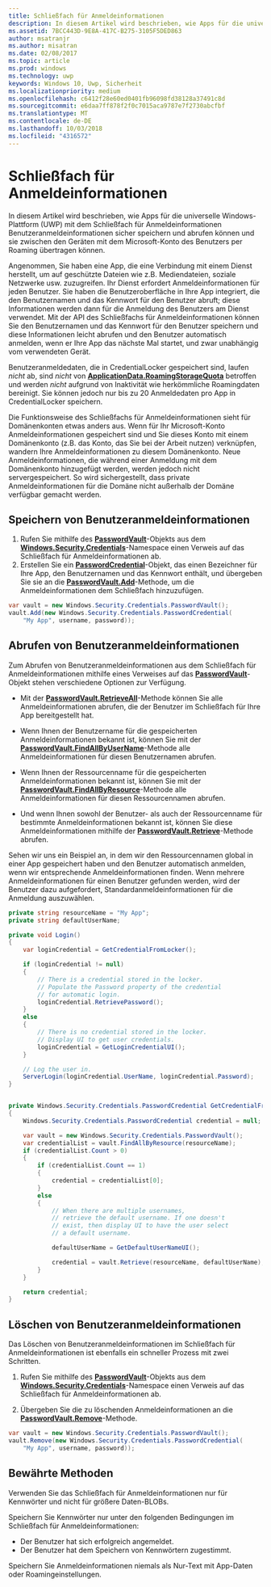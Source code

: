 ```yaml
---
title: Schließfach für Anmeldeinformationen
description: In diesem Artikel wird beschrieben, wie Apps für die universelle Windows-Plattform (UWP) mit dem Schließfach für Anmeldeinformationen Benutzeranmeldeinformationen sicher speichern und abrufen können und sie zwischen den Geräten mit dem Microsoft-Konto des Benutzers per Roaming übertragen können.
ms.assetid: 7BCC443D-9E8A-417C-B275-3105F5DED863
author: msatranjr
ms.author: misatran
ms.date: 02/08/2017
ms.topic: article
ms.prod: windows
ms.technology: uwp
keywords: Windows 10, Uwp, Sicherheit
ms.localizationpriority: medium
ms.openlocfilehash: c6412f28e60ed0401fb96098fd38128a37491c8d
ms.sourcegitcommit: e6daa7ff878f2f0c7015aca9787e7f2730abcfbf
ms.translationtype: MT
ms.contentlocale: de-DE
ms.lasthandoff: 10/03/2018
ms.locfileid: "4316572"
---
```

# <a name="credential-locker"></a>Schließfach für Anmeldeinformationen




In diesem Artikel wird beschrieben, wie Apps für die universelle Windows-Plattform (UWP) mit dem Schließfach für Anmeldeinformationen Benutzeranmeldeinformationen sicher speichern und abrufen können und sie zwischen den Geräten mit dem Microsoft-Konto des Benutzers per Roaming übertragen können.

Angenommen, Sie haben eine App, die eine Verbindung mit einem Dienst herstellt, um auf geschützte Dateien wie z.B. Mediendateien, soziale Netzwerke usw. zuzugreifen. Ihr Dienst erfordert Anmeldeinformationen für jeden Benutzer. Sie haben die Benutzeroberfläche in Ihre App integriert, die den Benutzernamen und das Kennwort für den Benutzer abruft; diese Informationen werden dann für die Anmeldung des Benutzers am Dienst verwendet. Mit der API des Schließfachs für Anmeldeinformationen können Sie den Benutzernamen und das Kennwort für den Benutzer speichern und diese Informationen leicht abrufen und den Benutzer automatisch anmelden, wenn er Ihre App das nächste Mal startet, und zwar unabhängig vom verwendeten Gerät.

Benutzeranmeldedaten, die in CredentialLocker gespeichert sind, laufen *nicht* ab, sind *nicht* von [**ApplicationData.RoamingStorageQuota**](https://msdn.microsoft.com/library/windows/apps/br241625) betroffen und werden *nicht* aufgrund von Inaktivität wie herkömmliche Roamingdaten bereinigt. Sie können jedoch nur bis zu 20 Anmeldedaten pro App in CredentialLocker speichern.

Die Funktionsweise des Schließfachs für Anmeldeinformationen sieht für Domänenkonten etwas anders aus. Wenn für Ihr Microsoft-Konto Anmeldeinformationen gespeichert sind und Sie dieses Konto mit einem Domänenkonto (z.B. das Konto, das Sie bei der Arbeit nutzen) verknüpfen, wandern Ihre Anmeldeinformationen zu diesem Domänenkonto. Neue Anmeldeinformationen, die während einer Anmeldung mit dem Domänenkonto hinzugefügt werden, werden jedoch nicht servergespeichert. So wird sichergestellt, dass private Anmeldeinformationen für die Domäne nicht außerhalb der Domäne verfügbar gemacht werden.

## <a name="storing-user-credentials"></a>Speichern von Benutzeranmeldeinformationen


1.  Rufen Sie mithilfe des [**PasswordVault**](https://msdn.microsoft.com/library/windows/apps/br227081)-Objekts aus dem [**Windows.Security.Credentials**](https://msdn.microsoft.com/library/windows/apps/br227089)-Namespace einen Verweis auf das Schließfach für Anmeldeinformationen ab.
2.  Erstellen Sie ein [**PasswordCredential**](https://msdn.microsoft.com/library/windows/apps/br227061)-Objekt, das einen Bezeichner für Ihre App, den Benutzernamen und das Kennwort enthält, und übergeben Sie sie an die [**PasswordVault.Add**](https://msdn.microsoft.com/library/windows/apps/hh701231)-Methode, um die Anmeldeinformationen dem Schließfach hinzuzufügen.

```cs
var vault = new Windows.Security.Credentials.PasswordVault();
vault.Add(new Windows.Security.Credentials.PasswordCredential(
    "My App", username, password));
```

## <a name="retrieving-user-credentials"></a>Abrufen von Benutzeranmeldeinformationen


Zum Abrufen von Benutzeranmeldeinformationen aus dem Schließfach für Anmeldeinformationen mithilfe eines Verweises auf das [**PasswordVault**](https://msdn.microsoft.com/library/windows/apps/br227081)-Objekt stehen verschiedene Optionen zur Verfügung.

-   Mit der [**PasswordVault.RetrieveAll**](https://msdn.microsoft.com/library/windows/apps/br227088)-Methode können Sie alle Anmeldeinformationen abrufen, die der Benutzer im Schließfach für Ihre App bereitgestellt hat.

-   Wenn Ihnen der Benutzername für die gespeicherten Anmeldeinformationen bekannt ist, können Sie mit der [**PasswordVault.FindAllByUserName**](https://msdn.microsoft.com/library/windows/apps/br227084)-Methode alle Anmeldeinformationen für diesen Benutzernamen abrufen.

-   Wenn Ihnen der Ressourcenname für die gespeicherten Anmeldeinformationen bekannt ist, können Sie mit der [**PasswordVault.FindAllByResource**](https://msdn.microsoft.com/library/windows/apps/br227083)-Methode alle Anmeldeinformationen für diesen Ressourcennamen abrufen.

-   Und wenn Ihnen sowohl der Benutzer- als auch der Ressourcenname für bestimmte Anmeldeinformationen bekannt ist, können Sie diese Anmeldeinformationen mithilfe der [**PasswordVault.Retrieve**](https://msdn.microsoft.com/library/windows/apps/br227087)-Methode abrufen.

Sehen wir uns ein Beispiel an, in dem wir den Ressourcennamen global in einer App gespeichert haben und den Benutzer automatisch anmelden, wenn wir entsprechende Anmeldeinformationen finden. Wenn mehrere Anmeldeinformationen für einen Benutzer gefunden werden, wird der Benutzer dazu aufgefordert, Standardanmeldeinformationen für die Anmeldung auszuwählen.

```cs
private string resourceName = "My App";
private string defaultUserName;

private void Login()
{
    var loginCredential = GetCredentialFromLocker();

    if (loginCredential != null)
    {
        // There is a credential stored in the locker.
        // Populate the Password property of the credential
        // for automatic login.
        loginCredential.RetrievePassword();
    }
    else
    {
        // There is no credential stored in the locker.
        // Display UI to get user credentials.
        loginCredential = GetLoginCredentialUI();
    }

    // Log the user in.
    ServerLogin(loginCredential.UserName, loginCredential.Password);
}


private Windows.Security.Credentials.PasswordCredential GetCredentialFromLocker()
{
    Windows.Security.Credentials.PasswordCredential credential = null;

    var vault = new Windows.Security.Credentials.PasswordVault();
    var credentialList = vault.FindAllByResource(resourceName);
    if (credentialList.Count > 0)
    {
        if (credentialList.Count == 1)
        {
            credential = credentialList[0];
        }
        else
        {
            // When there are multiple usernames,
            // retrieve the default username. If one doesn't
            // exist, then display UI to have the user select
            // a default username.

            defaultUserName = GetDefaultUserNameUI();

            credential = vault.Retrieve(resourceName, defaultUserName);
        }
    }

    return credential;
}
```

## <a name="deleting-user-credentials"></a>Löschen von Benutzeranmeldeinformationen


Das Löschen von Benutzeranmeldeinformationen im Schließfach für Anmeldeinformationen ist ebenfalls ein schneller Prozess mit zwei Schritten.

1.  Rufen Sie mithilfe des [**PasswordVault**](https://msdn.microsoft.com/library/windows/apps/br227081)-Objekts aus dem [**Windows.Security.Credentials**](https://msdn.microsoft.com/library/windows/apps/br227089)-Namespace einen Verweis auf das Schließfach für Anmeldeinformationen ab.

2.  Übergeben Sie die zu löschenden Anmeldeinformationen an die [**PasswordVault.Remove**](https://msdn.microsoft.com/library/windows/apps/hh701242)-Methode.

```cs
var vault = new Windows.Security.Credentials.PasswordVault();
vault.Remove(new Windows.Security.Credentials.PasswordCredential(
    "My App", username, password));
```

## <a name="best-practices"></a>Bewährte Methoden


Verwenden Sie das Schließfach für Anmeldeinformationen nur für Kennwörter und nicht für größere Daten-BLOBs.

Speichern Sie Kennwörter nur unter den folgenden Bedingungen im Schließfach für Anmeldeinformationen:

-   Der Benutzer hat sich erfolgreich angemeldet.
-   Der Benutzer hat dem Speichern von Kennwörtern zugestimmt.

Speichern Sie Anmeldeinformationen niemals als Nur-Text mit App-Daten oder Roamingeinstellungen.
